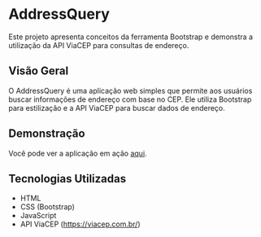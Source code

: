 # AddressQuery

Este projeto apresenta conceitos da ferramenta Bootstrap e demonstra a utilização da API ViaCEP para consultas de endereço.

## Visão Geral

O AddressQuery é uma aplicação web simples que permite aos usuários buscar informações de endereço com base no CEP. Ele utiliza Bootstrap para estilização e a API ViaCEP para buscar dados de endereço.

## Demonstração

Você pode ver a aplicação em ação [aqui](https://abnerslima.github.io/AddressQuery/).

## Tecnologias Utilizadas

- HTML
- CSS (Bootstrap)
- JavaScript
- API ViaCEP (https://viacep.com.br/)
